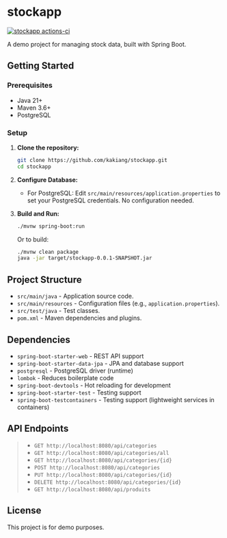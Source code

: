 # stockapp

[![stockapp actions-ci](https://github.com/kakiang/stockapp/actions/workflows/maven.yml/badge.svg)](https://github.com/kakiang/stockapp/actions/workflows/maven.yml)

A demo project for managing stock data, built with Spring Boot.

## Getting Started

### Prerequisites

- Java 21+
- Maven 3.6+
- PostgreSQL

### Setup

1. **Clone the repository:**
   ```bash
   git clone https://github.com/kakiang/stockapp.git
   cd stockapp
   ```

2. **Configure Database:**

   - For PostgreSQL:
     Edit `src/main/resources/application.properties` to set your PostgreSQL credentials.
     No configuration needed.

3. **Build and Run:**
   ```bash
   ./mvnw spring-boot:run
   ```

   Or to build:
   ```bash
   ./mvnw clean package
   java -jar target/stockapp-0.0.1-SNAPSHOT.jar
   ```

## Project Structure

- `src/main/java` - Application source code.
- `src/main/resources` - Configuration files (e.g., `application.properties`).
- `src/test/java` - Test classes.
- `pom.xml` - Maven dependencies and plugins.

## Dependencies

- `spring-boot-starter-web` - REST API support
- `spring-boot-starter-data-jpa` - JPA and database support
- `postgresql` - PostgreSQL driver (runtime)
- `lombok` - Reduces boilerplate code
- `spring-boot-devtools` - Hot reloading for development
- `spring-boot-starter-test` - Testing support
- `spring-boot-testcontainers` -  Testing support (lightweight services in containers)

## API Endpoints
> - `GET http://localhost:8080/api/categories`
> - `GET http://localhost:8080/api/categories/all`
> - `GET http://localhost:8080/api/categories/{id}`
> - `POST http://localhost:8080/api/categories`
> - `PUT http://localhost:8080/api/categories/{id}`
> - `DELETE http://localhost:8080/api/categories/{id}`
> - `GET http://localhost:8080/api/produits`

## License

This project is for demo purposes.
